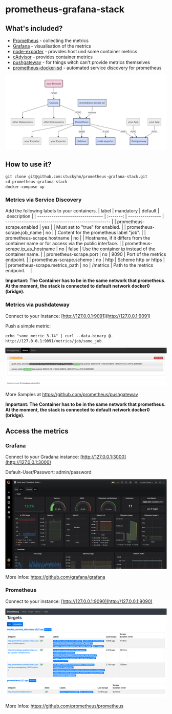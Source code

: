 
# prometheus-grafana-stack
## What's included?
* [Prometheus](https://github.com/prometheus/prometheus) - collecting the metrics
* [Grafana](https://github.com/grafana/grafana) - visualisation of the metrics
* [node-exporter](https://github.com/prometheus/node_exporter) - provides host und some container metrics
* [cAdvisor](https://github.com/google/cadvisor) - provides container metrics
* [pushgateway](https://github.com/prometheus/pushgateway) - for things witch can't provide metrics themselves
* [prometheus-docker-sd](https://github.com/stuckyhm/prometheus-docker-sd) - automated service discovery for prometheus

![Diagram](/docs/diagram.png)
## How to use it? 
```
git clone git@github.com:stuckyhm/prometheus-grafana-stack.git
cd prometheus-grafana-stack
docker-compose up
```

### Metrics via Service Discovery
Add the following labels to your containers.
| label                            | mandatory | default          | description                                         |
| -------------------------------- | :-------: | ---------------- | --------------------------------------------------- |
| prometheus-scrape.enabled        |       yes |                  | Must set to "true" for enabled.                     |
| prometheus-scrape.job_name       |        no | <Container-Name> | Content for the prometheus label "job".             |
| prometheus-scrape.hostname       |        no | <Container-Name> | Hostname, if it differs from the container name or for access via the public interface.    |
| prometheus-scrape.ip_as_hostname |        no |            false | Use the container ip instead of the container name. |
| prometheus-scrape.port           |        no |             9090 | Port of the metrics endpoint.                       |
| prometheus-scrape.scheme         |        no |             http | Scheme http or https                                |
| prometheus-scrape.metrics_path   |        no |         /metrics | Path to the metrics endpoint.                       |

**Important: The Container has to be in the same network that prometheus. At the moment, the stack is connected to default network docker0 (bridge).**

### Metrics via pushdateway
Connect to your Instance: [http://127.0.0.1:9091](http://127.0.0.1:9091)

Push a simple metric:
```
echo "some_metric 3.14" | curl --data-binary @- http://127.0.0.1:9091/metrics/job/some_job
```

![Diagram](/docs/pushgateway.png)

More Samples at https://github.com/prometheus/pushgateway

**Important: The Container has to be in the same network that prometheus. At the moment, the stack is connected to default network docker0 (bridge).**

## Access the metrics
### Grafana
Connect to your Gradana instance: [http://127.0.0.1:3000](http://127.0.0.1:3000)

Default-User/Passwort: admin/password

![Diagram](/docs/grafana.png)

More Infos:
https://github.com/grafana/grafana
### Prometheus
Connect to your instance: [http://127.0.0.1:9090](http://127.0.0.1:9090)

![Diagram](/docs/prometheus.png)

More Infos:
https://github.com/prometheus/prometheus
